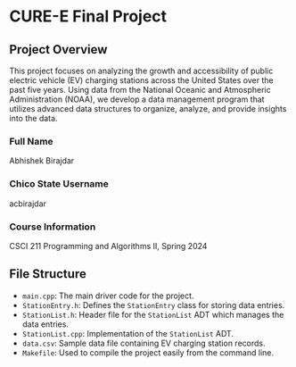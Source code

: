 # CURE-E Final Project

## Project Overview

This project focuses on analyzing the growth and accessibility of public electric vehicle (EV) charging stations across the United States over the past five years. Using data from the National Oceanic and Atmospheric Administration (NOAA), we develop a data management program that utilizes advanced data structures to organize, analyze, and provide insights into the data.

### Full Name
Abhishek Birajdar

### Chico State Username
acbirajdar

### Course Information
CSCI 211 Programming and Algorithms II, Spring 2024

## File Structure

- `main.cpp`: The main driver code for the project.
- `StationEntry.h`: Defines the `StationEntry` class for storing data entries.
- `StationList.h`: Header file for the `StationList` ADT which manages the data entries.
- `StationList.cpp`: Implementation of the `StationList` ADT.
- `data.csv`: Sample data file containing EV charging station records.
- `Makefile`: Used to compile the project easily from the command line.


